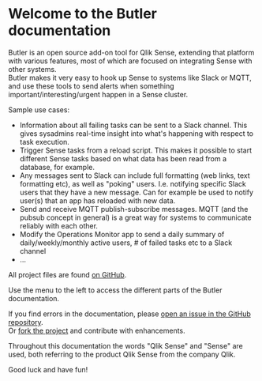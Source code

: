 # Welcome to the Butler documentation

Butler is an open source add-on tool for Qlik Sense, extending that platform with various features, most of which are focused on integrating Sense with other systems.   
Butler makes it very easy to hook up Sense to systems like Slack or MQTT, and use these tools to send alerts when something important/interesting/urgent happen in a Sense cluster.  

Sample use cases:  

* Information about all failing tasks can be sent to a Slack channel. This gives sysadmins real-time insight into what's happening with respect to task execution.
* Trigger Sense tasks from a reload script. This makes it possible to start different Sense tasks based on what data has been read from a database, for example.
* Any messages sent to Slack can include full formatting (web links, text formatting etc), as well as "poking" users. I.e. notifying specific Slack users that they have a new message. Can for example be used to notify user(s) that an app has reloaded with new data. 
* Send and receive MQTT publish-subscribe messages. MQTT (and the pubsub concept in general) is a great way for systems to communicate reliably with each other.
* Modify the Operations Monitor app to send a daily summary of daily/weekly/monthly active users, # of failed tasks etc to a Slack channel
* ...




All project files are found [on GitHub](https://github.com/mountaindude/butler).

Use the menu to the left to access the different parts of the Butler documentation.

If you find errors in the documentation, please [open an issue in the GitHub repository](https://github.com/mountaindude/butler/issues).  
Or [fork the project](https://github.com/mountaindude/butler/issues#fork-destination-box) and contribute with enhancements.
  

Throughout this documentation the words "Qlik Sense" and "Sense" are used, both referring to the product Qlik Sense from the company Qlik.

Good luck and have fun!
